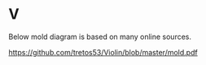 # V

Below mold diagram is based on many online sources.

https://github.com/tretos53/Violin/blob/master/mold.pdf
